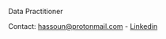 Data Practitioner

Contact: hassoun@protonmail.com - [Linkedin](https://www.linkedin.com/in/vincent-bilbeissi-6605a213)
